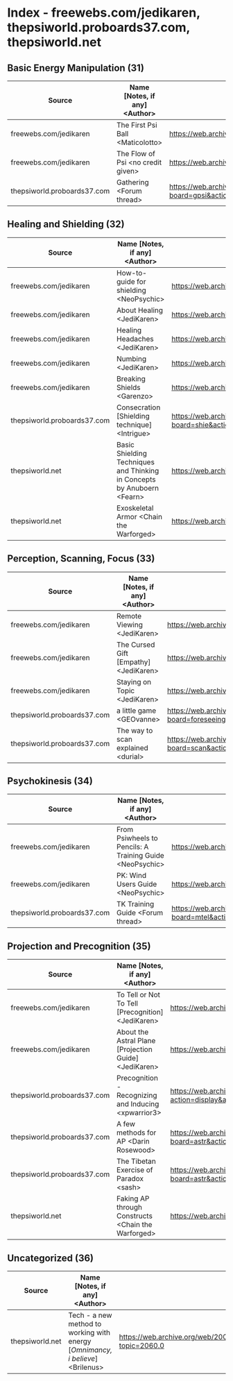 # Index - freewebs.com/jedikaren, thepsiworld.proboards37.com, thepsiworld.net

## Basic Energy Manipulation (31)
| Source | Name \[Notes, if any] \<Author> | Link |
| ------ | ------------------------------- | ---- |
| freewebs.com/jedikaren | The First Psi Ball \<Maticolotto> | https://web.archive.org/web/20070510050059/http://www.freewebs.com:80/jedikaren/firstpsiball.htm |
| freewebs.com/jedikaren | The Flow of Psi \<no credit given> | https://web.archive.org/web/20070529181721/http://www.freewebs.com:80/jedikaren/flow.htm |
| thepsiworld.proboards37.com | Gathering \<Forum thread> | https://web.archive.org/web/20070527044113/http://thepsiworld.proboards37.com:80/index.cgi?board=gpsi&action=display&thread=1177624130 |


## Healing and Shielding (32)
| Source | Name \[Notes, if any] \<Author> | Link |
| ------ | ------------------------------- | ---- |
| freewebs.com/jedikaren | How-to-guide for shielding \<NeoPsychic> | https://web.archive.org/web/20071221045444/http://www.freewebs.com:80/jedikaren/shields.htm |
| freewebs.com/jedikaren | About Healing \<JediKaren> | https://web.archive.org/web/20071022021149/http://freewebs.com:80/jedikaren/abouthealing.htm |
| freewebs.com/jedikaren | Healing Headaches \<JediKaren> | https://web.archive.org/web/20071022021154/http://freewebs.com:80/jedikaren/headaches.htm |
| freewebs.com/jedikaren | Numbing \<JediKaren> | https://web.archive.org/web/20071022021159/http://freewebs.com:80/jedikaren/numbing.htm |
| freewebs.com/jedikaren | Breaking Shields \<Garenzo> | https://web.archive.org/web/20071221031700/http://www.freewebs.com:80/jedikaren/breakshield.htm
| thepsiworld.proboards37.com | Consecration \[Shielding technique] \<Intrigue> | https://web.archive.org/web/20070527043733/http://thepsiworld.proboards37.com:80/index.cgi?board=shie&action=display&thread=1175316762 |
| thepsiworld.net | Basic Shielding Techniques and Thinking in Concepts by Anuboern \<Fearn> | https://web.archive.org/web/20090220084935/http://www.thepsiworld.net:80/forum/index.php/topic,2515.0/prev_next,prev.html |
| thepsiworld.net | Exoskeletal Armor \<Chain the Warforged> | https://web.archive.org/web/20090220145430/http://www.thepsiworld.net:80/forum/index.php?topic=1018.0 |



## Perception, Scanning, Focus (33)
| Source | Name \[Notes, if any] \<Author> | Link |
| ------ | ------------------------------- | ---- |
| freewebs.com/jedikaren | Remote Viewing \<JediKaren> | https://web.archive.org/web/20071020184806/http://www.freewebs.com:80/jedikaren/rv.htm |
| freewebs.com/jedikaren | The Cursed Gift \[Empathy] \<JediKaren> | https://web.archive.org/web/20071222002831/http://www.freewebs.com:80/jedikaren/generalempathy.htm |
| freewebs.com/jedikaren | Staying on Topic \<JediKaren> | https://web.archive.org/web/20080102135227/http://www.freewebs.com:80/jedikaren/staying.htm |
| thepsiworld.proboards37.com | a little game \<GEOvanne> | https://web.archive.org/web/20070526025853/http://thepsiworld.proboards37.com:80/index.cgi?board=foreseeing&action=display&thread=1169485075 |
| thepsiworld.proboards37.com | The way to scan explained \<durial> | https://web.archive.org/web/20071011182857/http://thepsiworld.proboards37.com:80/index.cgi?board=scan&action=display&thread=1190506343&page=1 |


## Psychokinesis (34)
| Source | Name \[Notes, if any] \<Author> | Link |
| ------ | ------------------------------- | ---- |
| freewebs.com/jedikaren | From Psiwheels to Pencils: A Training Guide \<NeoPsychic> | https://web.archive.org/web/20071221045439/http://www.freewebs.com:80/jedikaren/penciltk.htm |
| freewebs.com/jedikaren | PK: Wind Users Guide \<NeoPsychic> | https://web.archive.org/web/20070708174323/http://www.freewebs.com:80/jedikaren/ak.htm | 
| thepsiworld.proboards37.com | TK Training Guide \<Forum thread> | https://web.archive.org/web/20061021054855/http://thepsiworld.proboards37.com:80/index.cgi?board=mtel&action=display&thread=1158451655 |  

## Projection and Precognition (35)
| Source | Name \[Notes, if any] \<Author> | Link |
| ------ | ------------------------------- | ---- |
| freewebs.com/jedikaren | To Tell or Not To Tell \[Precognition] \<JediKaren> | https://web.archive.org/web/20070326180525/http://www.freewebs.com/jedikaren/totell.htm |
| freewebs.com/jedikaren | About the Astral Plane \[Projection Guide] \<JediKaren> | https://web.archive.org/web/20071222002836/http://www.freewebs.com:80/jedikaren/howtoap.htm |
| thepsiworld.proboards37.com | Precognition - Recognizing and Inducing \<xpwarrior3> | https://web.archive.org/web/20061107144959/http://thepsiworld.proboards37.com:80/index.cgi?action=display&amp;board=foreseeing&amp;thread=1132975156&amp;page=1 | 
| thepsiworld.proboards37.com | A few methods for AP \<Darin Rosewood> | https://web.archive.org/web/20070527050112/http://thepsiworld.proboards37.com:80/index.cgi?board=astr&action=display&thread=1178480134 |
| thepsiworld.proboards37.com | The Tibetan Exercise of Paradox \<sash> | https://web.archive.org/web/20061024202940/http://thepsiworld.proboards37.com:80/index.cgi?board=astr&action=display&thread=1144183943 |
| thepsiworld.net | Faking AP through Constructs \<Chain the Warforged> | https://web.archive.org/web/20080819132327/http://www.thepsiworld.net:80/forum/index.php/topic,1376.0.html |

## Uncategorized (36)
| Source | Name \[Notes, if any] \<Author> | Link |
| ------ | ------------------------------- | ---- |
| thepsiworld.net | Tech - a new method to working with energy [*Omnimancy, i believe*] \<Brilenus> | https://web.archive.org/web/20090224072222/http://www.thepsiworld.net:80/forum/index.php?topic=2060.0 |

